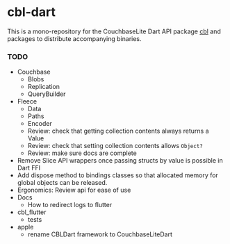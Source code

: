# cbl-dart

This is a mono-repository for the CouchbaseLite Dart API package [cbl](./packages/cbl)
and packages to distribute accompanying binaries.

### TODO

- Couchbase
  - Blobs
  - Replication
  - QueryBuilder
- Fleece
  - Data
  - Paths
  - Encoder
  - Review: check that getting collection contents always returns a Value
  - Review: check that setting collection contents allows `Object?`
  - Review: make sure docs are complete
- Remove Slice API wrappers once passing structs by value is possible in Dart FFI
- Add dispose method to bindings classes so that allocated memory for global objects
  can be released.
- Ergonomics: Review api for ease of use
- Docs
  - How to redirect logs to flutter
- cbl_flutter
  - tests
- apple
  - rename CBLDart framework to CouchbaseLiteDart
